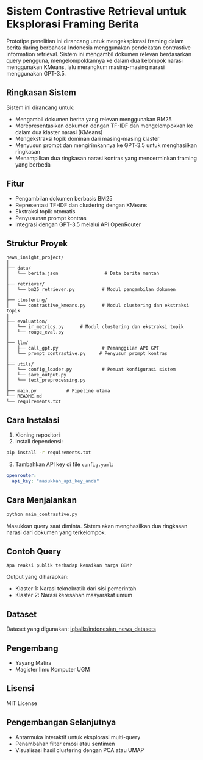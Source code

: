 # Sistem Contrastive Retrieval untuk Eksplorasi Framing Berita

Prototipe penelitian ini dirancang untuk mengeksplorasi framing dalam berita daring berbahasa Indonesia menggunakan pendekatan contrastive information retrieval. Sistem ini mengambil dokumen relevan berdasarkan query pengguna, mengelompokkannya ke dalam dua kelompok narasi menggunakan KMeans, lalu merangkum masing-masing narasi menggunakan GPT-3.5.

## Ringkasan Sistem
Sistem ini dirancang untuk:
- Mengambil dokumen berita yang relevan menggunakan BM25
- Merepresentasikan dokumen dengan TF-IDF dan mengelompokkan ke dalam dua klaster narasi (KMeans)
- Mengekstraksi topik dominan dari masing-masing klaster
- Menyusun prompt dan mengirimkannya ke GPT-3.5 untuk menghasilkan ringkasan
- Menampilkan dua ringkasan narasi kontras yang mencerminkan framing yang berbeda

## Fitur
- Pengambilan dokumen berbasis BM25
- Representasi TF-IDF dan clustering dengan KMeans
- Ekstraksi topik otomatis
- Penyusunan prompt kontras
- Integrasi dengan GPT-3.5 melalui API OpenRouter

## Struktur Proyek
```
news_insight_project/
│
├── data/
│   └── berita.json                 # Data berita mentah
│
├── retriever/
│   └── bm25_retriever.py          # Modul pengambilan dokumen
│
├── clustering/
│   └── contrastive_kmeans.py      # Modul clustering dan ekstraksi topik
│ 
├── evaluation/
│   └── ir_metrics.py      # Modul clustering dan ekstraksi topik
│   └── rouge_eval.py
│
├── llm/
│   ├── call_gpt.py                # Pemanggilan API GPT
│   └── prompt_contrastive.py     # Penyusun prompt kontras
│
├── utils/
│   └── config_loader.py           # Pemuat konfigurasi sistem
│   └── save_output.py 
│   └── text_preprocessing.py 
│
├── main.py           # Pipeline utama
└── README.md
└── requirements.txt
```

## Cara Instalasi
1. Kloning repositori
2. Install dependensi:
```bash
pip install -r requirements.txt
```
3. Tambahkan API key di file `config.yaml`:
```yaml
openrouter:
  api_key: "masukkan_api_key_anda"
```

## Cara Menjalankan
```bash
python main_contrastive.py
```
Masukkan query saat diminta. Sistem akan menghasilkan dua ringkasan narasi dari dokumen yang terkelompok.

## Contoh Query
```
Apa reaksi publik terhadap kenaikan harga BBM?
```

Output yang diharapkan:
- Klaster 1: Narasi teknokratik dari sisi pemerintah
- Klaster 2: Narasi keresahan masyarakat umum

## Dataset
Dataset yang digunakan: [iqballx/indonesian_news_datasets](https://huggingface.co/datasets/iqballx/indonesian_news_datasets)

## Pengembang
- Yayang Matira  
- Magister Ilmu Komputer UGM  

## Lisensi
MIT License

## Pengembangan Selanjutnya
- Antarmuka interaktif untuk eksplorasi multi-query
- Penambahan filter emosi atau sentimen
- Visualisasi hasil clustering dengan PCA atau UMAP
